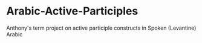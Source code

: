 # Arabic-Active-Participles
Anthony's term project on active participle constructs in Spoken (Levantine) Arabic

